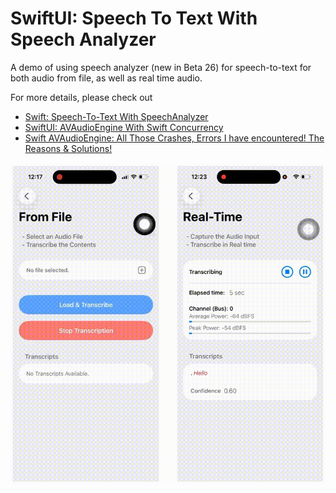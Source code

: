 # SwiftUI: Speech To Text With Speech Analyzer


A demo of using speech analyzer (new in Beta 26) for speech-to-text for both audio from file, as well as real time audio.


For more details, please check out
- [Swift: Speech-To-Text With SpeechAnalyzer](https://medium.com/@itsuki.enjoy/swift-speech-to-text-with-speechanalyzer-11b07e5693a0)
- [SwiftUI: AVAudioEngine With Swift Concurrency](https://medium.com/@itsuki.enjoy/swiftui-avaudioengine-with-swift-concurrency-a231c31ad509)
- [Swift AVAudioEngine: All Those Crashes, Errors I have encountered! The Reasons & Solutions!](https://medium.com/@itsuki.enjoy/swift-avaudioengine-all-those-crashes-errors-i-have-encountered-the-reasons-solutions-e9444c7b4374)



![](./demo.gif)
